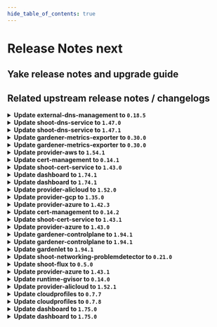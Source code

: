 ```yaml
---
hide_table_of_contents: true
---
```


# Release Notes next

## Yake release notes and upgrade guide

## Related upstream release notes / changelogs

<details>
<summary><b>Update external-dns-management to <code>0.18.5</code></b></summary>

# [gardener/external-dns-management]

## 🐛 Bug Fixes

- `[OPERATOR]` As AWS "us-gov" zones do not support alias target records, they are excluded from the list of canonical hosted zones used to decide if `ALIAS` records are created instead of `CNAME` records. by @MartinWeindel [#365]
- `[USER]` Keep stale entries of other providers of the same zone untouched if all providers but one have invalid credentials and last valid provider is removed. by @MartinWeindel [#364]
## 🏃 Others

- `[OPERATOR]` Update golang from `1.21.6` to `1.22.2` by @MartinWeindel [#366]

## Docker Images
- dns-controller-manager: `europe-docker.pkg.dev/gardener-project/releases/dns-controller-manager:v0.18.5`


</details>

<details>
<summary><b>Update shoot-dns-service to <code>1.47.0</code></b></summary>

# [gardener/external-dns-management]

## 🐛 Bug Fixes

- `[USER]` Keep stale entries of other providers of the same zone untouched if all providers but one have invalid credentials and last valid provider is removed. by @MartinWeindel [gardener/external-dns-management#364]
- `[OPERATOR]` As AWS "us-gov" zones do not support alias target records, they are excluded from the list of canonical hosted zones used to decide if `ALIAS` records are created instead of `CNAME` records. by @MartinWeindel [gardener/external-dns-management#365]
## 🏃 Others

- `[OPERATOR]` Update golang from `1.21.6` to `1.22.2` by @MartinWeindel [gardener/external-dns-management#366]
# [gardener/gardener-extension-shoot-dns-service]

## 🏃 Others

- `[OPERATOR]` Bumps github.com/gardener/gardener from 1.91.0 to 1.92.0. by @dependabot[bot] [#318]

## Docker Images
- gardener-extension-admission-shoot-dns-service: `europe-docker.pkg.dev/gardener-project/releases/gardener/extensions/admission-shoot-dns-service:v1.47.0`
- gardener-extension-shoot-dns-service: `europe-docker.pkg.dev/gardener-project/releases/gardener/extensions/shoot-dns-service:v1.47.0`


</details>

<details>
<summary><b>Update shoot-dns-service to <code>1.47.1</code></b></summary>

# [gardener/gardener-extension-shoot-dns-service]

## 🐛 Bug Fixes

- `[OPERATOR]` fix regression bug "secret name is not defined as named resource references at 'spec.resources'" introduced with #320 by `Martin Weindel <martin.weindel@sap.com>` [$490d837737a4f524b83b8997a18f31e860f23fc3]

## Docker Images
- gardener-extension-admission-shoot-dns-service: `europe-docker.pkg.dev/gardener-project/releases/gardener/extensions/admission-shoot-dns-service:v1.47.1`
- gardener-extension-shoot-dns-service: `europe-docker.pkg.dev/gardener-project/releases/gardener/extensions/shoot-dns-service:v1.47.1`


</details>

<details>
<summary><b>Update gardener-metrics-exporter to <code>0.30.0</code></b></summary>

# [gardener/gardener-metrics-exporter]

## 🏃 Others

- `[OPERATOR]` The costObject for workerless shoots is now determined correctly. by @vicwicker [#103]
- `[OPERATOR]` Add garden_version to the garden_shoot_info metric by @Kumm-Kai [#101]
- `[OPERATOR]` Rename `garden_version` label to `gardener_version` on `garden_shoot_info` metric. by @rickardsjp [#102]

## Docker Images
- metrics-exporter: `europe-docker.pkg.dev/gardener-project/releases/gardener/metrics-exporter:0.30.0`


</details>

<details>
<summary><b>Update gardener-metrics-exporter to <code>0.30.0</code></b></summary>

# [gardener/gardener-metrics-exporter]

## 🏃 Others

- `[OPERATOR]` The costObject for workerless shoots is now determined correctly. by @vicwicker [#103]
- `[OPERATOR]` Add garden_version to the garden_shoot_info metric by @Kumm-Kai [#101]
- `[OPERATOR]` Rename `garden_version` label to `gardener_version` on `garden_shoot_info` metric. by @rickardsjp [#102]

## Docker Images
- metrics-exporter: `europe-docker.pkg.dev/gardener-project/releases/gardener/metrics-exporter:0.30.0`


</details>

<details>
<summary><b>Update provider-aws to <code>1.54.1</code></b></summary>

# [gardener/gardener-extension-provider-aws]

## 🐛 Bug Fixes

- `[OPERATOR]` DNSRecord controller will not create ALIAS DNS records for AWS "us-gov" zones anymore. by @AndreasBurger [#930]
## 🏃 Others

- `[OPERATOR]` Bump github.com/gardener/external-dns-management from 0.18.4 to 0.18.5. by @AndreasBurger [#930]

## Docker Images
- gardener-extension-admission-aws: `europe-docker.pkg.dev/gardener-project/releases/gardener/extensions/admission-aws:v1.54.1`
- gardener-extension-provider-aws: `europe-docker.pkg.dev/gardener-project/releases/gardener/extensions/provider-aws:v1.54.1`


</details>

<details>
<summary><b>Update cert-management to <code>0.14.1</code></b></summary>

# [gardener/cert-management]

## 🏃 Others

- `[OPERATOR]` Fix cluster configuration for new source controllers `istio-gateways-dns` and `k8s-gateways-dns`. by @MartinWeindel [#175]

## Docker Images
- cert-management: `europe-docker.pkg.dev/gardener-project/releases/cert-controller-manager:v0.14.1`


</details>

<details>
<summary><b>Update shoot-cert-service to <code>1.43.0</code></b></summary>

# [gardener/gardener-extension-shoot-cert-service]

## 🏃 Others

- `[OPERATOR]` Bumps github.com/gardener/gardener from 1.91.0 to 1.92.0. by @dependabot[bot] [#249]
- `[OPERATOR]` Bumps golang from 1.22.1 to 1.22.2. by @dependabot[bot] [#247]
- `[OPERATOR]` Bumps github.com/gardener/gardener from 1.92.0 to 1.93.0. by @dependabot[bot] [#251]
- `[USER]` The defaults for the private key of new certificates have been changed from `RSA 2048bit` to `RSA 3072bit`. Existing certificates will make use of these new defaults when they are renewed. by @gardener-robot-ci-3 [#253]
# [gardener/cert-management]

## ✨ New Features

- `[USER]` The Istio resource `Gateway` can now be annotated with `cert.gardener.cloud/purpose=managed` to enable the automatic creation of `Certificate` resources for domain names extracted from hosts fields in this resource or related `VirtualServices` resources.  
  The `Gateway` and `HTTPRoute` resources from the Gateway API are supported in a similar way. by @MartinWeindel [gardener/cert-management#174]
## 🏃 Others

- `[OPERATOR]` Fix cluster configuration for new source controllers `istio-gateways-dns` and `k8s-gateways-dns`. by @MartinWeindel [gardener/cert-management#175]
- `[OPERATOR]` Support deployment specific default values for private key algorithm and size with the new command line options `--default-private-key-algorithm`, `--default-rsa-private-key-size`, `--default-ecdsa-private-key-size` by @MartinWeindel [gardener/cert-management#171]

## Docker Images
- gardener-extension-shoot-cert-service: `europe-docker.pkg.dev/gardener-project/releases/gardener/extensions/shoot-cert-service:v1.43.0`


</details>

<details>
<summary><b>Update dashboard to <code>1.74.1</code></b></summary>

# [gardener/dashboard]

## 🐛 Bug Fixes

- `[USER]` Ticket titles start with `[<projectName>/<shootName>]`, unless overridden by a Gardener administrator's configuration. by @petersutter [#1830]

## Docker Images
- dashboard: `europe-docker.pkg.dev/gardener-project/releases/gardener/dashboard:1.74.1`


</details>

<details>
<summary><b>Update dashboard to <code>1.74.1</code></b></summary>

# [gardener/dashboard]

## 🐛 Bug Fixes

- `[USER]` Ticket titles start with `[<projectName>/<shootName>]`, unless overridden by a Gardener administrator's configuration. by @petersutter [#1830]

## Docker Images
- dashboard: `europe-docker.pkg.dev/gardener-project/releases/gardener/dashboard:1.74.1`


</details>

<details>
<summary><b>Update provider-alicloud to <code>1.52.0</code></b></summary>

# [gardener/gardener-extension-provider-alicloud]

## ⚠️ Breaking Changes

- `[OPERATOR]` `provider-alicloud` no longer supports Shoots with Кubernetes version == 1.24. by @shafeeqes [#678]
## 🐛 Bug Fixes

- `[DEVELOPER]` `source-` prefix of `BackupEntry` name is being ignored when performing entry deletion by @Kostov6 [#698]
## 🏃 Others

- `[OPERATOR]` Update csi-plugin-alicloud to v1.30.1-242df8a-aliyun by @kevin-lacoo [#709]
- `[OPERATOR]` The code related to `machine-controller-manager` management has been cleaned up because `gardenlet` is responsible for it since `gardener/gardener@v1.83`. by @kevin-lacoo [#706]
- `[OPERATOR]` add os information as labels in machine class objects. by @tedteng [#703]
- `[DEVELOPER]` Add GetBucketInfo to OSS client interface. by @MartinWeindel [#694]
- `[DEPENDENCY]` The following golang dependencies have been upgraded :  
  - `gardener/gardener`: `v1.86.0`->`v1.91.1`  
  - k8s.io/* : v0.28.3 -> v0.29.3  
  - sigs.k8s.io/controller-runtime: v0.16.3-> v0.17.2 by @shafeeqes [#704]
# [gardener/terraformer]

## 🏃 Others

- `[OPERATOR]` Update go -> v1.21.5 by @kon-angelo [gardener/terraformer#146]
- `[OPERATOR]` Update alpine -> v1.29.0 by @kon-angelo [gardener/terraformer#146]

## Docker Images
- gardener-extension-admission-alicloud: `europe-docker.pkg.dev/gardener-project/releases/gardener/extensions/admission-alicloud:v1.52.0`
- gardener-extension-provider-alicloud: `europe-docker.pkg.dev/gardener-project/releases/gardener/extensions/provider-alicloud:v1.52.0`


</details>

<details>
<summary><b>Update provider-gcp to <code>1.35.0</code></b></summary>

# [gardener/gardener-extension-provider-gcp]

## ⚠️ Breaking Changes

- `[USER]` [csi-snapshotter] Enable prevent-volume-mode-conversion feature flag by default. Volume mode change can still be triggered with the respective annotations. You can read more in the [KEP](https://github.com/kubernetes/enhancements/tree/master/keps/sig-storage/3141-prevent-volume-mode-conversion) by @kon-angelo [#719]
- `[OPERATOR]` `provider-gcp` no longer supports Shoots with Кubernetes version == 1.24. by @shafeeqes [#677]
## 📰 Noteworthy

- `[USER]` Added support for the `EnableDynamicPortAllocation` flag and the related configuration of the related `MaxPortsPerVM` value on cloudNATs.  
  `IcmpIdleTimeoutSec`, `TcpEstablishedIdleTimeoutSec`, `TcpTimeWaitTimeoutSec`, `TcpTransitoryIdleTimeoutSec`, and `UdpIdleTimeoutSec` can now be configured on cloudNATs.  by @AndreasBurger [#706]
- `[USER]` `DisableGardenerServiceAccountCreation` feature gate has been promoted to beta and therefore is enabled by default. by @AndreasBurger [#711]
## ✨ New Features

- `[DEVELOPER]` Dependency update to `github.com/gardener/gardener@v1.90.4`. by @oliver-goetz [#714]
## 🐛 Bug Fixes

- `[DEVELOPER]` `source-` prefix of `BackupEntry` name is being ignored when performing entry deletion by @Kostov6 [#710]
## 🏃 Others

- `[OPERATOR]` [infrastructure] General stability flow reconciliation improvements. by @kon-angelo [#715]
- `[OPERATOR]` add os information as labels in machine class objects. by @tedteng [#689]
- `[OPERATOR]` NodeGroupAutoscalingOptions can now be specified per worker group via the worker through the field `worker.spec.pools.clusterAutoscaler` by @aaronfern [#733]
- `[USER]` An error text which better indicates the reason for the failure is displayed when a user tries to create a `SecretBinding` resource which references a `Secret` with a `serviceaccount.json` field in invalid json format. by @plkokanov [#723]
# [gardener/terraformer]

## 🏃 Others

- `[OPERATOR]` Update go -> v1.21.5 by @kon-angelo [gardener/terraformer#146]
- `[OPERATOR]` Update alpine -> v1.29.0 by @kon-angelo [gardener/terraformer#146]

## Docker Images
- gardener-extension-admission-gcp: `europe-docker.pkg.dev/gardener-project/releases/gardener/extensions/admission-gcp:v1.35.0`
- gardener-extension-provider-gcp: `europe-docker.pkg.dev/gardener-project/releases/gardener/extensions/provider-gcp:v1.35.0`


</details>

<details>
<summary><b>Update provider-azure to <code>1.42.3</code></b></summary>

# [gardener/gardener-extension-provider-azure]

## 🏃 Others

- `[OPERATOR]` Fix a bug where the terraform-provider-azure would not properly delete shoot resource groups. The infrastructure-controller will issue an additional delete operation for the shoot's resource group. by @kon-angelo [#842]
- `[OPERATOR]` The extension will now try to delete empty resource groups on infrastructure creation after an unsuccessful terraform-apply operation.   
  A resource group may not be ready for some time after a successful create call returns. The azurerm terraform-provider on resource group does not respect that and the GET call may result in a NotFound error creating a deadlock. The extension will try to workaround this by deleting empty resource groups under the condition that this is a Create operation. by @AndreasBurger [#844]

## Docker Images
- gardener-extension-admission-azure: `europe-docker.pkg.dev/gardener-project/releases/gardener/extensions/admission-azure:v1.42.3`
- gardener-extension-provider-azure: `europe-docker.pkg.dev/gardener-project/releases/gardener/extensions/provider-azure:v1.42.3`


</details>

<details>
<summary><b>Update cert-management to <code>0.14.2</code></b></summary>

# [gardener/cert-management]

## 🐛 Bug Fixes

- `[USER]` Fix regression for annotations on ingress resources: `dns.gardener.cloud/dnsnames` annotation must be ignored. by @MartinWeindel [#176]

## Docker Images
- cert-management: `europe-docker.pkg.dev/gardener-project/releases/cert-controller-manager:v0.14.2`


</details>

<details>
<summary><b>Update shoot-cert-service to <code>1.43.1</code></b></summary>

# [gardener/cert-management]

## 🐛 Bug Fixes

- `[USER]` Fix regression for annotations on ingress resources: `dns.gardener.cloud/dnsnames` annotation must be ignored. by @MartinWeindel [gardener/cert-management@1dafe3aaf6ac378167b28b96639676b0390ef550]

## Docker Images
- gardener-extension-shoot-cert-service: `europe-docker.pkg.dev/gardener-project/releases/gardener/extensions/shoot-cert-service:v1.43.1`


</details>

<details>
<summary><b>Update provider-azure to <code>1.43.0</code></b></summary>

# [gardener/gardener-extension-provider-azure]

## ⚠️ Breaking Changes

- `[USER]` [csi-snapshotter] Enable prevent-volume-mode-conversion feature flag by default. Volume mode change can still be triggered with the respective annotations. You can read more in the [KEP](https://github.com/kubernetes/enhancements/tree/master/keps/sig-storage/3141-prevent-volume-mode-conversion) by @hebelsan [#809]
- `[OPERATOR]` `provider-azure` no longer supports Shoots with Кubernetes version == 1.24. by @shafeeqes [#769]
## 🏃 Others

- `[OPERATOR]` Update clients for dns, storage, compute, and msi to use the new Azure SDK libraries by @AndreasBurger [#833]
- `[OPERATOR]` add os information as labels in machine class objects. by @tedteng [#816]
- `[OPERATOR]` Deployment of the Remedy Controller can now additionally be controlled using the `DisableRemedyController` feature gate. by @AndreasBurger [#806]
- `[OPERATOR]` The Azure instance to connect to can now be configured in the CloudProfile and BackupBucket/BackupEntry. by @AndreasBurger [#815]
- `[OPERATOR]` NodeGroupAutoscalingOptions can now be specified per worker group via the worker through the field `worker.spec.pools.clusterAutoscaler` by @aaronfern [#831]
- `[DEPENDENCY]` The following golang dependencies have been upgraded :  
  - `gardener/gardener`: `v1.87.0`->`v1.91.1`  
  - k8s.io/* : v0.28.3 -> v0.29.3  
  - sigs.k8s.io/controller-runtime: v0.16.3-> v0.17.2  
  - sigs.k8s.io/controller-tools v0.13.0-> v0.14.0  by @hebelsan [#814]
# [gardener/machine-controller-manager-provider-azure]

## 🏃 Others

- `[USER]` Bugfix:- During VM deletion, the cascade delete option is set only for the resources part of VM creation.  by @rishabh-11 [gardener/machine-controller-manager-provider-azure#143]

## Docker Images
- gardener-extension-admission-azure: `europe-docker.pkg.dev/gardener-project/releases/gardener/extensions/admission-azure:v1.43.0`
- gardener-extension-provider-azure: `europe-docker.pkg.dev/gardener-project/releases/gardener/extensions/provider-azure:v1.43.0`


</details>

<details>
<summary><b>Update gardener-controlplane to <code>1.94.1</code></b></summary>

# [gardener/gardener]

## 🐛 Bug Fixes

- `[OPERATOR]` Fix an issue in the etcd component which caused Shoot deletion to fail when the `VPAForETCD` feature gate was enabled by @voelzmo [#9703]

## Docker Images
- admission-controller: `europe-docker.pkg.dev/gardener-project/releases/gardener/admission-controller:v1.94.1`
- apiserver: `europe-docker.pkg.dev/gardener-project/releases/gardener/apiserver:v1.94.1`
- controller-manager: `europe-docker.pkg.dev/gardener-project/releases/gardener/controller-manager:v1.94.1`
- gardenlet: `europe-docker.pkg.dev/gardener-project/releases/gardener/gardenlet:v1.94.1`
- node-agent: `europe-docker.pkg.dev/gardener-project/releases/gardener/node-agent:v1.94.1`
- operator: `europe-docker.pkg.dev/gardener-project/releases/gardener/operator:v1.94.1`
- resource-manager: `europe-docker.pkg.dev/gardener-project/releases/gardener/resource-manager:v1.94.1`
- scheduler: `europe-docker.pkg.dev/gardener-project/releases/gardener/scheduler:v1.94.1`


</details>

<details>
<summary><b>Update gardener-controlplane to <code>1.94.1</code></b></summary>

# [gardener/gardener]

## 🐛 Bug Fixes

- `[OPERATOR]` Fix an issue in the etcd component which caused Shoot deletion to fail when the `VPAForETCD` feature gate was enabled by @voelzmo [#9703]

## Docker Images
- admission-controller: `europe-docker.pkg.dev/gardener-project/releases/gardener/admission-controller:v1.94.1`
- apiserver: `europe-docker.pkg.dev/gardener-project/releases/gardener/apiserver:v1.94.1`
- controller-manager: `europe-docker.pkg.dev/gardener-project/releases/gardener/controller-manager:v1.94.1`
- gardenlet: `europe-docker.pkg.dev/gardener-project/releases/gardener/gardenlet:v1.94.1`
- node-agent: `europe-docker.pkg.dev/gardener-project/releases/gardener/node-agent:v1.94.1`
- operator: `europe-docker.pkg.dev/gardener-project/releases/gardener/operator:v1.94.1`
- resource-manager: `europe-docker.pkg.dev/gardener-project/releases/gardener/resource-manager:v1.94.1`
- scheduler: `europe-docker.pkg.dev/gardener-project/releases/gardener/scheduler:v1.94.1`


</details>

<details>
<summary><b>Update gardenlet to <code>1.94.1</code></b></summary>

# [gardener/gardener]

## 🐛 Bug Fixes

- `[OPERATOR]` Fix an issue in the etcd component which caused Shoot deletion to fail when the `VPAForETCD` feature gate was enabled by @voelzmo [#9703]

## Docker Images
- admission-controller: `europe-docker.pkg.dev/gardener-project/releases/gardener/admission-controller:v1.94.1`
- apiserver: `europe-docker.pkg.dev/gardener-project/releases/gardener/apiserver:v1.94.1`
- controller-manager: `europe-docker.pkg.dev/gardener-project/releases/gardener/controller-manager:v1.94.1`
- gardenlet: `europe-docker.pkg.dev/gardener-project/releases/gardener/gardenlet:v1.94.1`
- node-agent: `europe-docker.pkg.dev/gardener-project/releases/gardener/node-agent:v1.94.1`
- operator: `europe-docker.pkg.dev/gardener-project/releases/gardener/operator:v1.94.1`
- resource-manager: `europe-docker.pkg.dev/gardener-project/releases/gardener/resource-manager:v1.94.1`
- scheduler: `europe-docker.pkg.dev/gardener-project/releases/gardener/scheduler:v1.94.1`


</details>
<details>
<summary><b>Update shoot-networking-problemdetector to <code>0.21.0</code></b></summary>

# [gardener/network-problem-detector]

## 🏃 Others

- `[OPERATOR]` Drop support for obsolete PodSecurityPolicy by @MartinWeindel [gardener/network-problem-detector#60]
- `[OPERATOR]` Bumps golang from 1.22.0 to 1.22.1. by @dependabot[bot] [gardener/network-problem-detector#59]
- `[OPERATOR]` Bumps golang from 1.21.5 to 1.21.6. by @dependabot[bot] [gardener/network-problem-detector#56]
- `[OPERATOR]` Bumps golang from 1.22.1 to 1.22.2. by @dependabot[bot] [gardener/network-problem-detector#61]
- `[OPERATOR]` Bumps golang from 1.21.6 to 1.22.0. by @dependabot[bot] [gardener/network-problem-detector#57]
- `[OPERATOR]` Drop CPU limit for agents by @MartinWeindel [gardener/network-problem-detector#63]
# [gardener/gardener-extension-shoot-networking-problemdetector]

## ⚠️ Breaking Changes

- `[OPERATOR]` `extension-shoot-networking-filter` no longer supports Shoots with Кubernetes version == 1.24. by @shafeeqes [#113]
## 🏃 Others

- `[OPERATOR]` Bumps github.com/gardener/gardener from 1.88.0 to 1.89.0. by @dependabot[bot] [#123]
- `[OPERATOR]` Drop CPU limit for controller by @gardener-robot-ci-3 [#140]
- `[OPERATOR]` Bumps github.com/gardener/gardener from 1.91.0 to 1.92.0. by @dependabot[bot] [#136]
- `[OPERATOR]` Bumps github.com/gardener/gardener from 1.89.0 to 1.90.0. by @dependabot[bot] [#126]
- `[OPERATOR]` Bumps github.com/gardener/gardener from 1.92.0 to 1.93.0. by @dependabot[bot] [#138]
- `[OPERATOR]` Bumps github.com/gardener/gardener from 1.87.2 to 1.88.0. by @dependabot[bot] [#122]
- `[OPERATOR]` Bump github.com/gardener/gardener from 1.86.0 to 1.87.0. by @dependabot[bot] [#117]
- `[OPERATOR]` Bumps github.com/gardener/gardener from 1.90.0 to 1.91.0. by @dependabot[bot] [#132]
- `[OPERATOR]` Bumps github.com/gardener/gardener from 1.93.0 to 1.94.0. by @dependabot[bot] [#139]

## Docker Images
- gardener-extension-shoot-networking-problemdetector: `europe-docker.pkg.dev/gardener-project/releases/gardener/extensions/shoot-networking-problemdetector:v0.21.0`


</details>

<details>
<summary><b>Update shoot-flux to <code>0.5.0</code></b></summary>

## ✨ New Features

* Allow setting controller image repository and tag independently by @j2L4e in https://github.com/stackitcloud/gardener-extension-shoot-flux/pull/66

## ℹ️ Other Changes
* 🤖 Update ghcr.io/stackitcloud/gardener-extension-shoot-flux Docker tag to v0.4.0 by @renovate in https://github.com/stackitcloud/gardener-extension-shoot-flux/pull/54
* 🤖 Update module github.com/onsi/ginkgo/v2 to v2.17.1 by @renovate in https://github.com/stackitcloud/gardener-extension-shoot-flux/pull/56
* 🤖 Update k8s and gardener packages (patch) by @renovate in https://github.com/stackitcloud/gardener-extension-shoot-flux/pull/58
* 🤖 Update module golang.org/x/tools to v0.21.0 by @renovate in https://github.com/stackitcloud/gardener-extension-shoot-flux/pull/57
* 🤖 Update module github.com/onsi/gomega to v1.33.1 by @renovate in https://github.com/stackitcloud/gardener-extension-shoot-flux/pull/60
* 🤖 Update module github.com/fluxcd/source-controller/api to v1.2.5 by @renovate in https://github.com/stackitcloud/gardener-extension-shoot-flux/pull/63
* 🤖 Update module k8s.io/utils to v0.0.0-20240502163921-fe8a2dddb1d0 by @renovate in https://github.com/stackitcloud/gardener-extension-shoot-flux/pull/65
* 🤖 Update module github.com/onsi/ginkgo/v2 to v2.17.3 by @renovate in https://github.com/stackitcloud/gardener-extension-shoot-flux/pull/64
* 🤖 Update k8s and gardener packages (patch) by @renovate in https://github.com/stackitcloud/gardener-extension-shoot-flux/pull/61

## New Contributors
* @j2L4e made their first contribution in https://github.com/stackitcloud/gardener-extension-shoot-flux/pull/66

**Full Changelog**: https://github.com/stackitcloud/gardener-extension-shoot-flux/compare/v0.4.0...v0.5.0

</details>

<details>
<summary><b>Update provider-azure to <code>1.43.1</code></b></summary>

# [gardener/gardener-extension-provider-azure]

## 🏃 Others

- `[OPERATOR]` Fix a bug causing nil pointer exceptions on the backupbucket reconciliation when no BackupBucket  providerConfig was provided. by @ialidzhikov [#856]

## Docker Images
- gardener-extension-admission-azure: `europe-docker.pkg.dev/gardener-project/releases/gardener/extensions/admission-azure:v1.43.1`
- gardener-extension-provider-azure: `europe-docker.pkg.dev/gardener-project/releases/gardener/extensions/provider-azure:v1.43.1`


</details>

<details>
<summary><b>Update runtime-gvisor to <code>0.14.0</code></b></summary>

# [gardener/gardener-extension-runtime-gvisor]

## ⚠️ Breaking Changes

- `[OPERATOR]` `runtime-gvisor` extension no longer supports Shoots with Кubernetes version == 1.24. by @shafeeqes [#110]
## 🏃 Others

- `[OPERATOR]` Fix CVE-2024-0727 by @marwinski [#124]

## Docker Images
- gardener-extension-runtime-gvisor-installation: `europe-docker.pkg.dev/gardener-project/releases/gardener/extensions/runtime-gvisor-installation:v0.14.0`
- gardener-extension-runtime-gvisor: `europe-docker.pkg.dev/gardener-project/releases/gardener/extensions/runtime-gvisor:v0.14.0`


</details>

<details>
<summary><b>Update provider-alicloud to <code>1.52.1</code></b></summary>

no release notes available

## Docker Images
- gardener-extension-admission-alicloud: `europe-docker.pkg.dev/gardener-project/releases/gardener/extensions/admission-alicloud:v1.52.1`
- gardener-extension-provider-alicloud: `europe-docker.pkg.dev/gardener-project/releases/gardener/extensions/provider-alicloud:v1.52.1`


</details>

<details>
<summary><b>Update cloudprofiles to <code>0.7.7</code></b></summary>

**Full Changelog**: https://github.com/gardener-community/cloudprofiles/compare/0.7.6...0.7.7

</details>

<details>
<summary><b>Update cloudprofiles to <code>0.7.8</code></b></summary>

**Full Changelog**: https://github.com/gardener-community/cloudprofiles/compare/0.7.7...0.7.8

</details>

<details>
<summary><b>Update dashboard to <code>1.75.0</code></b></summary>

# [gardener/dashboard]

## ✨ New Features

- `[USER]` The Dashboard now recognizes and displays automatic update notifications according to the configured `update strategy` for machine image vendors by @grolu [#1807]
- `[OPERATOR]` Promoting `experimentalUseWatchCacheForListShoots` to Stable  
  - The `experimentalUseWatchCacheForListShoots` feature flag in the gardener-dashboard Helm chart, which was introduced with #1637, has now been promoted to stable and removed. Previously, this feature was gated behind the `Values.global.dashboard.experimentalUseWatchCacheForListShoots` Helm chart value. With this release, the feature is now enabled by default, which is equivalent to setting `Values.global.dashboard.experimentalUseWatchCacheForListShoots: always` by @petersutter [#1822]
- `[OPERATOR]` The dashboard supports a previous session secret. It allows for a seamless rotation of the session secret by supporting both the current and previous secrets. When installed using the helm chart, provide `Values.global.dashboard.sessionSecretPrevious`. Set this value to the previous sessionSecret during secret rotation, and leave it empty otherwise. by @petersutter [#1856]
## 🐛 Bug Fixes

- `[USER]` Fixed: Addressed an issue where the Dashboard incorrectly reported no available update paths to a Kubernetes version when no immediate supported minor version updates were available by @grolu [#1848]
- `[USER]` During session secret rotation, an unexpected error with code 500 could occur, requiring manual deletion of session cookies to resolve. This situation is now properly handled, and the user will be redirected to the login page accordingly. by @holgerkoser [#1869]
## 🏃 Others

- `[USER]` The last error description of the `Terminal` resource is shown on timeout. by @petersutter [#1810]
- `[OPERATOR]` Terminal: `terminal-controller-manager` `v0.32.0` required in order to display the last error description of the `Terminal` resource. by @petersutter [#1810]
- `[OPERATOR]` The component name is changed from `dashboard` to `gardener-dashboard`. by @ialidzhikov [#1857]
- `[OPERATOR]` The Helm chart was adapted to mount Kubernetes secrets as read-only files instead of storing them as environment variables, in order to comply with DISA STIG V-242415. by @petersutter [#1842]
- `[OPERATOR]` `Values.global.dashboard.oidc.clientSecret` is now optional. The dashboard can now also use a public OIDC client. by @petersutter [#1835]
- `[DEVELOPER]` The `Lease` object is no longer included in the Helm chart. Instead, it is now created dynamically during runtime if it does not already exist by @petersutter [#1823]

## Docker Images
- gardener-dashboard: `europe-docker.pkg.dev/gardener-project/releases/gardener/dashboard:1.75.0`


</details>

<details>
<summary><b>Update dashboard to <code>1.75.0</code></b></summary>

# [gardener/dashboard]

## ✨ New Features

- `[USER]` The Dashboard now recognizes and displays automatic update notifications according to the configured `update strategy` for machine image vendors by @grolu [#1807]
- `[OPERATOR]` Promoting `experimentalUseWatchCacheForListShoots` to Stable  
  - The `experimentalUseWatchCacheForListShoots` feature flag in the gardener-dashboard Helm chart, which was introduced with #1637, has now been promoted to stable and removed. Previously, this feature was gated behind the `Values.global.dashboard.experimentalUseWatchCacheForListShoots` Helm chart value. With this release, the feature is now enabled by default, which is equivalent to setting `Values.global.dashboard.experimentalUseWatchCacheForListShoots: always` by @petersutter [#1822]
- `[OPERATOR]` The dashboard supports a previous session secret. It allows for a seamless rotation of the session secret by supporting both the current and previous secrets. When installed using the helm chart, provide `Values.global.dashboard.sessionSecretPrevious`. Set this value to the previous sessionSecret during secret rotation, and leave it empty otherwise. by @petersutter [#1856]
## 🐛 Bug Fixes

- `[USER]` Fixed: Addressed an issue where the Dashboard incorrectly reported no available update paths to a Kubernetes version when no immediate supported minor version updates were available by @grolu [#1848]
- `[USER]` During session secret rotation, an unexpected error with code 500 could occur, requiring manual deletion of session cookies to resolve. This situation is now properly handled, and the user will be redirected to the login page accordingly. by @holgerkoser [#1869]
## 🏃 Others

- `[USER]` The last error description of the `Terminal` resource is shown on timeout. by @petersutter [#1810]
- `[OPERATOR]` Terminal: `terminal-controller-manager` `v0.32.0` required in order to display the last error description of the `Terminal` resource. by @petersutter [#1810]
- `[OPERATOR]` The component name is changed from `dashboard` to `gardener-dashboard`. by @ialidzhikov [#1857]
- `[OPERATOR]` The Helm chart was adapted to mount Kubernetes secrets as read-only files instead of storing them as environment variables, in order to comply with DISA STIG V-242415. by @petersutter [#1842]
- `[OPERATOR]` `Values.global.dashboard.oidc.clientSecret` is now optional. The dashboard can now also use a public OIDC client. by @petersutter [#1835]
- `[DEVELOPER]` The `Lease` object is no longer included in the Helm chart. Instead, it is now created dynamically during runtime if it does not already exist by @petersutter [#1823]

## Docker Images
- gardener-dashboard: `europe-docker.pkg.dev/gardener-project/releases/gardener/dashboard:1.75.0`


</details>
